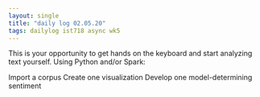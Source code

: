 ```yaml
--- 
layout: single
title: "daily log 02.05.20"
tags: dailylog ist718 async wk5
---
```



This is your opportunity to get hands on the keyboard and start analyzing text yourself. Using Python and/or Spark:

Import a corpus
Create one visualization
Develop one model-determining sentiment